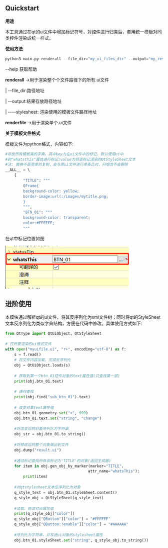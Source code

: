 ## Quickstart

**用途**

本工具通过在qt的ui文件中增加标记符号，对控件进行归类后，套用统一模板对同类控件渲染成统一样式。

**使用方法**

```python
python3 main.py renderall --file_dir="my_ui_files_dir" --output="my_result"
```

--help 获取帮助

**renderall**  ->用于渲染整个个文件路径下的所有.ui文件

 | --file_dir:路径地址 

| --output:结果存放路径地址

 | ----stylesheet: 渲染使用的模板文件路径地址



**renderfile** ->用于渲染单个.ui文件 



**关于模板文件格式**

模板文件为python格式，内容如下:

```python
#存放所有模板类的字典，其中key为在ui文件中的标记，默认使用ui中
#的"whatsthis"属性进行标记;value为将该标记渲染的QtStyleSheet文本
#注: 替换不是简单的复制，会与原ui文件进行单条比对，只增改不会删除
__ALL__ = \  
    {
        "TITLE": """
        QFrame{
        background-color: yellow;
        border-image:url(:/images/mytitle.png;
        }
        """,
        "BTN_01": """
        background-color: transparent;
        color:#FFFFFF;
        """
```

在qt中标记位置如图

![hint](res\hint.png)





## **进阶使用**

本模块通过解析qt的ui文件，将其反序列化为xml文件树；同时将qt的StyleSheet文本反序列化为类似字典结构，方便在代码中修改。具体使用方式如下:



```python
from QtType import QtUiObject, QtStyleSheet

# 打开要渲染的ui格式文件
with open("myuifile.ui", "r+", encoding="utf-8") as f: 
    s = f.read()
    # 将文件内容加载，完成反序列化
    obj = QtUiObject.loads(s) 
    
    # 获取到第一个btn_01控件对象的text属性值(只查找第一层)
    print(obj.btn_01.text) 
    
    # 递归查找
    print(obj.find("sub_btn_01").text) 
    
    # 改变对象text属性值
    obj.btn_01.geometry.set("x", 999)
    obj.btn_01.text.set("string", "change")
    
    #将改变后的对象序列化为字符串
    obj_str = obj.btn_01.to_string()
    
    #将修改后的整个对象输出到文件
    obj.dump("result.ui")
    
    #通过标记查找所有该标记为'TITLE'的对象(返回生成器)
    for item in obj.gen_obj_by_marker(marker="TITLE"，
                                     attr_name="whatsThis"):
        print(item)
       
   	#对qtstylesheet文本反序列化为对象
    q_style_text = obj.btn_01.styleSheet.content()
    q_style_obj = QtStyleSheet(q_style_text)
    
    #读取、修改对应属性值
    print(q_style_obj["color"])
    q_style_obj["QButton"]["color"] = "#FFFFFF"
    q_style_obj["QButton:!enable"]["color"] = "#AAAAAA"
    
    #序列化为字符串，并写进ui对象的stylesheet属性
    obj.btn_01.styleSheet.set("string", q_style_obj.to_string())
        
```